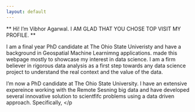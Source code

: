 ```yaml
---
layout: default
---
```


** Hi! I’m Vibhor Agarwal. I AM GLAD THAT YOU CHOSE TOP VISIT MY PROFILE. **

I am a final year PhD candidate at The Ohio State Univeristy and have a background in Geospatial Machine Learnimng applications. made this webpage mostly to showcase my interest in data science. I am a firm believer in rigorous data analysis as a first step towards any data science project to understand the real context and the value of the data.
        
I’m now a PhD candidate at The Ohio State University. I have an extensive expereince working with the Remote Sesning big data and have developed several innovative solution to scientfifc problems using a data driven approach. Specifically, </p
